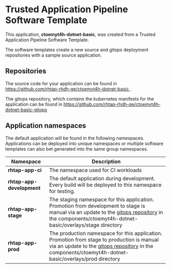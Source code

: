 # Trusted Application Pipeline Software Template

This application, **ctoemyt4h-dotnet-basic**, was created from a Trusted Application Pipeline Software Template.

The software templates create a new source and gitops deployment repositories with a sample source application. 

## Repositories

The source code for your application can be found in [https://github.com/rhtap-rhdh-qe/ctoemyt4h-dotnet-basic ](https://github.com/rhtap-rhdh-qe/ctoemyt4h-dotnet-basic ).
 
The gitops repository, which contains the kubernetes manifests for the application can be found in 
[https://github.com/rhtap-rhdh-qe/ctoemyt4h-dotnet-basic-gitops ](https://github.com/rhtap-rhdh-qe/ctoemyt4h-dotnet-basic-gitops ) 

## Application namespaces 

The default application will be found in the following namespaces. Applications can be deployed into unique namespaces or multiple software templates can also bet generated into the same group namespaces.  

|  Namespace   |  Description   |  
| -------- | -------- |
| **rhtap-app-ci** | The namespace used for CI workloads |
| **rhtap-app-development** | The default application during development. Every build will be deployed to this namespace for testing. |
| **rhtap-app-stage** | The staging namespace for this application. Promotion from development to stage is manual via an update to the [gitops repository](https://github.com/rhtap-rhdh-qe/ctoemyt4h-dotnet-basic-gitops ) in the components/ctoemyt4h-dotnet-basic/overlays/stage directory |
| **rhtap-app-prod** | The production namespace for this application. Promotion from stage to production is manual via an update to the [gitops repository](https://github.com/rhtap-rhdh-qe/ctoemyt4h-dotnet-basic-gitops ) in the components/ctoemyt4h-dotnet-basic/overlays/prod directory |